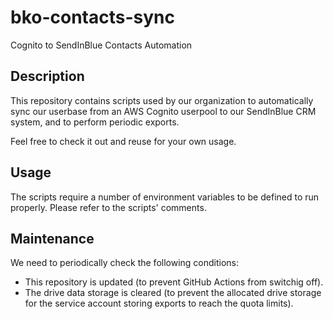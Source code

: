 # bko-contacts-sync
Cognito to SendInBlue Contacts Automation

## Description

This repository contains scripts used by our organization to automatically sync our userbase from an AWS Cognito userpool to our SendInBlue CRM system, and to perform periodic exports.

Feel free to check it out and reuse for your own usage.

## Usage

The scripts require a number of environment variables to be defined to run properly.
Please refer to the scripts' comments.


## Maintenance

We need to periodically check the following conditions:

 * This repository is updated (to prevent GitHub Actions from switchig off).
 * The drive data storage is cleared (to prevent the allocated drive storage for the service account storing exports to reach the quota limits).

